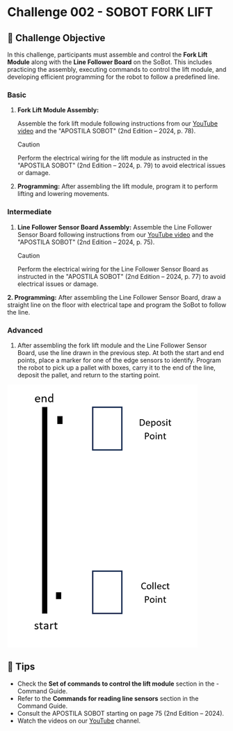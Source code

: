 # Challenge 002 - SOBOT FORK LIFT

## 🎯 Challenge Objective
In this challenge, participants must assemble and control the **Fork Lift Module** along with the **Line Follower Board** on the SoBot. This includes practicing the assembly, executing commands to control the lift module, and developing efficient programming for the robot to follow a predefined line.

### Basic

1. **Fork Lift Module Assembly:**

    Assemble the fork lift module following instructions from our [YouTube video](https://www.youtube.com/watch?v=XTq0hs1Pg6g&list=PLJpodHj3AF0-VNTDBlsqiOu7pw9HkQsv-&index=4) and the "APOSTILA SOBOT" (2nd Edition – 2024, p. 78).

    > [!CAUTION]
    > Perform the electrical wiring for the lift module as instructed in the "APOSTILA SOBOT" (2nd Edition – 2024, p. 79) to avoid electrical issues or damage.

2. **Programming:**
   After assembling the lift module, program it to perform lifting and lowering movements.



### Intermediate
1. **Line Follower Sensor Board Assembly:**
    Assemble the Line Follower Sensor Board following instructions from our [YouTube video](https://www.youtube.com/watch?v=owvi0FTPSAM&list=PLJpodHj3AF0-VNTDBlsqiOu7pw9HkQsv-&index=3) and the "APOSTILA SOBOT" (2nd Edition – 2024, p. 75).

    > [!CAUTION]
    > Perform the electrical wiring for the Line Follower Sensor Board as instructed in the "APOSTILA SOBOT" (2nd Edition – 2024, p. 77) to avoid electrical issues or damage.

**2. Programming:**
   After assembling the Line Follower Sensor Board, draw a straight line on the floor with electrical tape and program the SoBot to follow the line.



### Advanced
 1. After assembling the fork lift module and the Line Follower Sensor Board, use the line drawn in the previous step. At both the start and end points, place a marker for one of the edge sensors to identify. Program the robot to pick up a pallet with boxes, carry it to the end of the line, deposit the pallet, and return to the starting point.

![Forklift Path](./imgs/challenge_002_path.png)

## 🌟 Tips
- Check the **Set of commands to control the lift module** section in the - Command Guide.
- Refer to the **Commands for reading line sensors** section in the Command Guide.
- Consult the APOSTILA SOBOT starting on page 75 (2nd Edition – 2024).
- Watch the videos on our [YouTube](https://www.youtube.com/@solistecnologia/videos) channel.